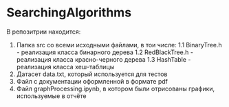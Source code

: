 # SearchingAlgorithms

В репозитрии находится:

1. Папка src со всеми исходными файлами, в тои числе:
   1.1 BinaryTree.h - реализация класса бинарного дерева
   1.2 RedBlackTree.h - реализация класса красно-черного дерева
   1.3 HashTable - реализация класса хеш-таблицы
2. Датасет data.txt, который используется для тестов
3. Файл с документации оформленной в формате pdf
4. Файл graphProcessing.ipynb, в котором были отрисованы графики, используемые в отчёте
